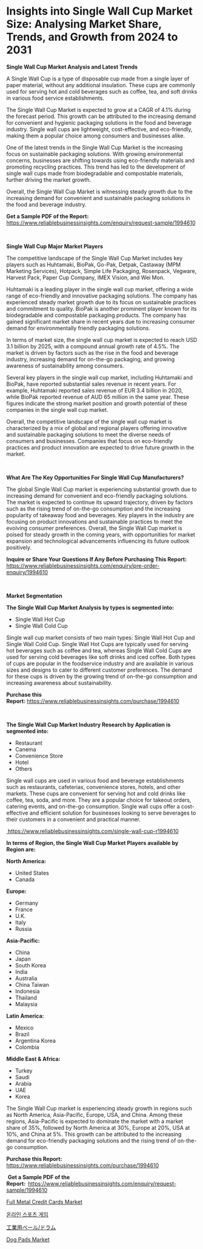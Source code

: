 <p><h1>Insights into Single Wall Cup Market Size: Analysing Market Share, Trends, and Growth from 2024 to 2031</h1></p><p><strong>Single Wall Cup Market Analysis and Latest Trends</strong></p>
<p><p>A Single Wall Cup is a type of disposable cup made from a single layer of paper material, without any additional insulation. These cups are commonly used for serving hot and cold beverages such as coffee, tea, and soft drinks in various food service establishments.</p><p>The Single Wall Cup Market is expected to grow at a CAGR of 4.1% during the forecast period. This growth can be attributed to the increasing demand for convenient and hygienic packaging solutions in the food and beverage industry. Single wall cups are lightweight, cost-effective, and eco-friendly, making them a popular choice among consumers and businesses alike.</p><p>One of the latest trends in the Single Wall Cup Market is the increasing focus on sustainable packaging solutions. With growing environmental concerns, businesses are shifting towards using eco-friendly materials and promoting recycling practices. This trend has led to the development of single wall cups made from biodegradable and compostable materials, further driving the market growth.</p><p>Overall, the Single Wall Cup Market is witnessing steady growth due to the increasing demand for convenient and sustainable packaging solutions in the food and beverage industry.</p></p>
<p><strong>Get a Sample PDF of the Report:&nbsp;</strong> <a href="https://www.reliablebusinessinsights.com/enquiry/request-sample/1994610">https://www.reliablebusinessinsights.com/enquiry/request-sample/1994610</a></p>
<p>&nbsp;</p>
<p><strong>Single Wall Cup Major Market Players</strong></p>
<p><p>The competitive landscape of the Single Wall Cup Market includes key players such as Huhtamaki, BioPak, Go-Pak, Detpak, Castaway (MPM Marketing Services), Hotpack, Simple Life Packaging, Rosenpack, Vegware, Harvest Pack, Paper Cup Company, IMEX Vision, and Wei Mon. </p><p>Huhtamaki is a leading player in the single wall cup market, offering a wide range of eco-friendly and innovative packaging solutions. The company has experienced steady market growth due to its focus on sustainable practices and commitment to quality. BioPak is another prominent player known for its biodegradable and compostable packaging products. The company has gained significant market share in recent years due to increasing consumer demand for environmentally friendly packaging solutions.</p><p>In terms of market size, the single wall cup market is expected to reach USD 3.1 billion by 2025, with a compound annual growth rate of 4.5%. The market is driven by factors such as the rise in the food and beverage industry, increasing demand for on-the-go packaging, and growing awareness of sustainability among consumers.</p><p>Several key players in the single wall cup market, including Huhtamaki and BioPak, have reported substantial sales revenue in recent years. For example, Huhtamaki reported sales revenue of EUR 3.4 billion in 2020, while BioPak reported revenue of AUD 65 million in the same year. These figures indicate the strong market position and growth potential of these companies in the single wall cup market. </p><p>Overall, the competitive landscape of the single wall cup market is characterized by a mix of global and regional players offering innovative and sustainable packaging solutions to meet the diverse needs of consumers and businesses. Companies that focus on eco-friendly practices and product innovation are expected to drive future growth in the market.</p></p>
<p>&nbsp;</p>
<p><strong>What Are The Key Opportunities For Single Wall Cup Manufacturers?</strong></p>
<p><p>The global Single Wall Cup market is experiencing substantial growth due to increasing demand for convenient and eco-friendly packaging solutions. The market is expected to continue its upward trajectory, driven by factors such as the rising trend of on-the-go consumption and the increasing popularity of takeaway food and beverages. Key players in the industry are focusing on product innovations and sustainable practices to meet the evolving consumer preferences. Overall, the Single Wall Cup market is poised for steady growth in the coming years, with opportunities for market expansion and technological advancements influencing its future outlook positively.</p></p>
<p><strong>Inquire or Share Your Questions If Any Before Purchasing This Report:</strong> <a href="https://www.reliablebusinessinsights.com/enquiry/pre-order-enquiry/1994610">https://www.reliablebusinessinsights.com/enquiry/pre-order-enquiry/1994610</a></p>
<p>&nbsp;</p>
<p><strong>Market Segmentation</strong></p>
<p><strong>The Single Wall Cup Market Analysis by types is segmented into:</strong></p>
<p><ul><li>Single Wall Hot Cup</li><li>Single Wall Cold Cup</li></ul></p>
<p><p>Single wall cup market consists of two main types: Single Wall Hot Cup and Single Wall Cold Cup. Single Wall Hot Cups are typically used for serving hot beverages such as coffee and tea, whereas Single Wall Cold Cups are used for serving cold beverages like soft drinks and iced coffee. Both types of cups are popular in the foodservice industry and are available in various sizes and designs to cater to different customer preferences. The demand for these cups is driven by the growing trend of on-the-go consumption and increasing awareness about sustainability.</p></p>
<p><strong>Purchase this Report:&nbsp;</strong><a href="https://www.reliablebusinessinsights.com/purchase/1994610">https://www.reliablebusinessinsights.com/purchase/1994610</a></p>
<p>&nbsp;</p>
<p><strong>The Single Wall Cup Market Industry Research by Application is segmented into:</strong></p>
<p><ul><li>Restaurant</li><li>Canema</li><li>Convenience Store</li><li>Hotel</li><li>Others</li></ul></p>
<p><p>Single wall cups are used in various food and beverage establishments such as restaurants, cafeterias, convenience stores, hotels, and other markets. These cups are convenient for serving hot and cold drinks like coffee, tea, soda, and more. They are a popular choice for takeout orders, catering events, and on-the-go consumption. Single wall cups offer a cost-effective and efficient solution for businesses looking to serve beverages to their customers in a convenient and practical manner.</p></p>
<p><a href="https://www.reliablebusinessinsights.com/single-wall-cup-r1994610">&nbsp;https://www.reliablebusinessinsights.com/single-wall-cup-r1994610</a></p>
<p><strong>In terms of Region, the Single Wall Cup Market Players available by Region are:</strong></p>
<p>
    <p> <strong> North America: </strong>
        <ul>
            <li>United States</li>
            <li>Canada</li>
        </ul>
        </p> 
    <p> <strong> Europe: </strong>
        <ul>
            <li>Germany</li>
            <li>France</li>
            <li>U.K.</li>
            <li>Italy</li>
            <li>Russia</li>
        </ul>
        </p> 
    <p> <strong> Asia-Pacific: </strong>
        <ul>
            <li>China</li>
            <li>Japan</li>
            <li>South Korea</li>
            <li>India</li>
            <li>Australia</li>
            <li>China Taiwan</li>
            <li>Indonesia</li>
            <li>Thailand</li>
            <li>Malaysia</li>
        </ul>
        </p> 
    <p> <strong> Latin America: </strong>
        <ul>
            <li>Mexico</li>
            <li>Brazil</li>
            <li>Argentina Korea</li>
            <li>Colombia</li>
        </ul>
        </p> 
    <p> <strong> Middle East & Africa: </strong>
        <ul>
            <li>Turkey</li>
            <li>Saudi</li>
            <li>Arabia</li>
            <li>UAE</li>
            <li>Korea</li>
        </ul>
    </p>
    </p>
<p><p>The Single Wall Cup market is experiencing steady growth in regions such as North America, Asia-Pacific, Europe, USA, and China. Among these regions, Asia-Pacific is expected to dominate the market with a market share of 35%, followed by North America at 30%, Europe at 20%, USA at 10%, and China at 5%. This growth can be attributed to the increasing demand for eco-friendly packaging solutions and the rising trend of on-the-go consumption.</p></p>
<p><strong>Purchase this Report: </strong><a href="https://www.reliablebusinessinsights.com/purchase/1994610">https://www.reliablebusinessinsights.com/purchase/1994610</a></p>
<p>&nbsp;<strong>Get a Sample PDF of the Report:&nbsp;&nbsp;</strong><a href="https://www.reliablebusinessinsights.com/enquiry/request-sample/1994610">https://www.reliablebusinessinsights.com/enquiry/request-sample/1994610</a></p>
<p><strong></strong></p>
<p><p><a href="https://github.com/joannesouthgate/Market-Research-Report-List-3/blob/main/full-metal-credit-cards-market.md">Full Metal Credit Cards Market</a></p><p><a href="https://github.com/Skyleitney456456/Market-Research-Report-List-2/blob/main/9783710150603.md">온라인 스포츠 게임</a></p><p><a href="https://github.com/TysonKub/Market-Research-Report-List-1/blob/main/2862452142847.md">工業用ペール/ドラム</a></p><p><a href="https://github.com/wwwkeltoum/Market-Research-Report-List-3/blob/main/dog-pads-market.md">Dog Pads Market</a></p></p>